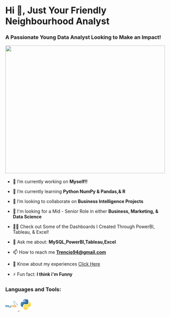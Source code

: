 <h1 align="left">Hi 🥸, Just Your Friendly Neighbourhood Analyst </h1>
<h3 align="left">A Passionate Young Data Analyst Looking to Make an Impact!</h3>
 
 <img src="https://giphy.com/gifs/HollerStudios-fox-holler-studios-broseph-mcchug-WrNWPknO6rajK4Yx7n" width="500" height="400"> 
   <p align="centre">

- 🔭 I’m currently working on **Myself!!**

- 🌱 I’m currently learning **Python NumPy & Pandas,& R**

- 👯 I’m looking to collaborate on **Business Intelligence Projects**

- 🤝 I'm looking for a Mid - Senior Role in either **Business, Marketing, & Data Science**

- 👨‍💻 Check out Some of the Dashboards I Created Through PowerBI, Tableau, & Excel!

- 💬 Ask me about: **MySQL,PowerBI,Tableau,Excel**

- 📫 How to reach me **Trencio94@gmail.com**

- 📄 Know about my experiences <a href="https://www.linkedin.com/in/dominic-trencio-649211266/">Click Here</a>


- ⚡ Fun fact: **I think i'm Funny**

<h3 align="left">Languages and Tools:</h3>
<p align="left"> <a href="https://www.mysql.com/" target="_blank" rel="noreferrer"> <img src="https://raw.githubusercontent.com/devicons/devicon/master/icons/mysql/mysql-original-wordmark.svg" alt="mysql" width="40" height="40"/> </a> <a href="https://www.python.org" target="_blank" rel="noreferrer"> <img src="https://raw.githubusercontent.com/devicons/devicon/master/icons/python/python-original.svg" alt="python" width="40" height="40"/> </a> </p>

